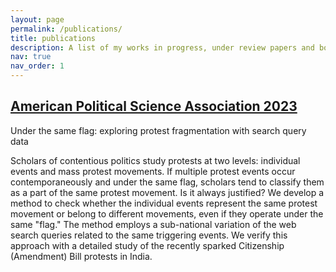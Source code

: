 ```yaml
---
layout: page
permalink: /publications/
title: publications
description: A list of my works in progress, under review papers and book chapters (papers available on request)
nav: true
nav_order: 1
---
```




<h2 class="section-title">
  <a href="https://www.apsanet.org/annualmeeting" target="_blank">
    American Political Science Association 2023
  </a>
</h2>
<p class="publication-title">Under the same flag: exploring protest fragmentation with search query data</p>
<p class="publication-abstract">Scholars of contentious politics study protests at two levels: individual events and mass protest movements. If multiple protest events occur contemporaneously and under the same flag, scholars tend to classify them as a part of the same protest movement. Is it always justified? We develop a method to check whether the individual events represent the same protest movement or belong to different movements, even if they operate under the same "flag." The method employs a sub-national variation of the web search queries related to the same triggering events. We verify this approach with a detailed study of the recently sparked Citizenship (Amendment) Bill protests in India.</p>





<!-- Add more publications here -->



